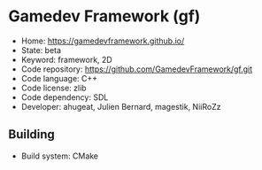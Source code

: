 # Gamedev Framework (gf)

- Home: https://gamedevframework.github.io/
- State: beta
- Keyword: framework, 2D
- Code repository: https://github.com/GamedevFramework/gf.git
- Code language: C++
- Code license: zlib
- Code dependency: SDL
- Developer: ahugeat, Julien Bernard, magestik, NiiRoZz

## Building

- Build system: CMake
